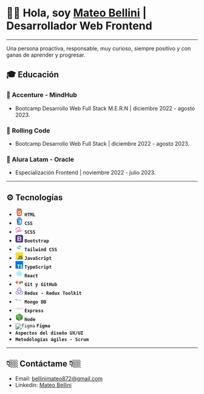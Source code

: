 # 👋🏼 Hola, soy [Mateo Bellini](https://www.linkedin.com/in/mateo-bellini) | Desarrollador Web Frontend

---

Una persona proactiva, responsable, muy curioso, siempre positivo y con ganas de aprender y progresar.

## 🎓 Educación

### 💎 Accenture - MindHub

* Bootcamp Desarrollo Web Full Stack M.E.R.N | diciembre 2022 - agosto 2023.

### 💎 Rolling Code

* Bootcamp Desarrollo Web Full Stack | diciembre 2022 - agosto 2023.

### 💎 Alura Latam - Oracle

* Especialización Frontend | noviembre 2022 - julio 2023.

---

## ⚙ Tecnologías

- <code><img height="20" alt="html" src="https://raw.githubusercontent.com/github/explore/80688e429a7d4ef2fca1e82350fe8e3517d3494d/topics/html/html.png"></code>
**`HTML`**
- <code><img height="20" alt="css" src="https://raw.githubusercontent.com/github/explore/80688e429a7d4ef2fca1e82350fe8e3517d3494d/topics/css/css.png"></code>
**`CSS`**
- <code><img height="20" alt="scss" src="https://raw.githubusercontent.com/github/explore/80688e429a7d4ef2fca1e82350fe8e3517d3494d/topics/sass/sass.png"></code>
**`SCSS`**
- <code><img height="20" alt="bootstrap" src="https://raw.githubusercontent.com/github/explore/80688e429a7d4ef2fca1e82350fe8e3517d3494d/topics/bootstrap/bootstrap.png"></code> 
**`Bootstrap`**
- <code><img height="20" alt="tailwindcss" src="https://raw.githubusercontent.com/github/explore/80688e429a7d4ef2fca1e82350fe8e3517d3494d/topics/tailwind/tailwind.png"></code>
**`Tailwind CSS`**
- <code><img height="20" alt="javascript" src="https://raw.githubusercontent.com/github/explore/80688e429a7d4ef2fca1e82350fe8e3517d3494d/topics/javascript/javascript.png"></code> 
**`JavaScript`**
- <code><img height="20" alt="typescript" src="https://raw.githubusercontent.com/github/explore/80688e429a7d4ef2fca1e82350fe8e3517d3494d/topics/typescript/typescript.png"></code> 
**`TypeScript`**
- <code><img height="20" alt="react" src="https://raw.githubusercontent.com/github/explore/80688e429a7d4ef2fca1e82350fe8e3517d3494d/topics/react/react.png"></code>
**`React`**
- <code><img height="20" alt="git" src="https://raw.githubusercontent.com/github/explore/80688e429a7d4ef2fca1e82350fe8e3517d3494d/topics/git/git.png"></code>
**`Git y GitHub`**
- <code><img height="20" alt="redux" src="https://raw.githubusercontent.com/github/explore/80688e429a7d4ef2fca1e82350fe8e3517d3494d/topics/redux/redux.png"></code>
**`Redux - Redux Toolkit`**
- <code><img height="20" alt="figma" src="https://raw.githubusercontent.com/github/explore/80688e429a7d4ef2fca1e82350fe8e3517d3494d/topics/mongodb/mongodb.png"></code>
**`Mongo DB`**
- <code><img height="20" alt="express" src="https://raw.githubusercontent.com/github/explore/80688e429a7d4ef2fca1e82350fe8e3517d3494d/topics/express/express.png"></code>
**`Express`**
- <code><img height="20" alt="node" src="https://raw.githubusercontent.com/github/explore/80688e429a7d4ef2fca1e82350fe8e3517d3494d/topics/nodejs/nodejs.png"></code>
**`Node`**
- <code><img height="20" alt="figma" src="https://i.postimg.cc/9fqvcTVx/pngwing-com.png"></code>
**`Figma`**
- **`Aspectos del diseño UX/UI`**
- **`Metodologías ágiles - Scrum`**

---

## 👇🏼 Contáctame 👇🏼

* Email: bellinimateo872@gmail.com
* Linkedin: [Mateo Bellini](https://www.linkedin.com/in/mateo-bellini)
